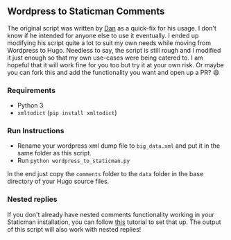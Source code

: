 ## Wordpress to Staticman Comments

The original script was written by [Dan](https://github.com/dancwilliams/wordpress_to_staticman_comments) as a quick-fix for his usage. I don't know if he intended for anyone else to use it eventually. I ended up modifying his script quite a lot to suit my own needs while moving from Wordpress to Hugo. Needless to say, the script is still rough and I modified it just enough so that my own use-cases were being catered to. I am hopeful that it will work fine for you too but try it at your own risk. Or maybe you can fork this and add the functionality you want and open up a PR? :smile:

### Requirements

- Python 3
- `xmltodict` (`pip install xmltodict`)

### Run Instructions

- Rename your wordpress xml dump file to `big_data.xml` and put it in the same folder as this script. 
- Run `python wordpress_to_staticman.py`

In the end just copy the `comments` folder to the `data` folder in the base directory of your Hugo source files. 

### Nested replies

If you don't already have nested comments functionality working in your Staticman installation, you can follow [this](https://yasoob.me/posts/running_staticman_on_static_hugo_blog_with_nested_comments/) tutorial to set that up. The output of this script will also work with nested replies!
